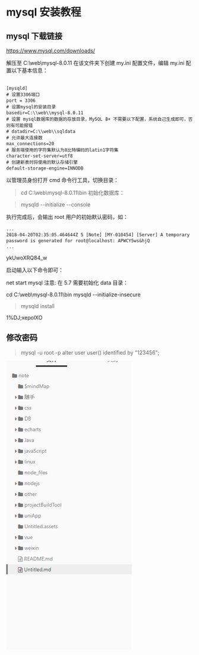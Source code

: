 
# mysql 安装教程

## mysql 下载链接

<https://www.mysql.com/downloads/>

解压至 C:\web\mysql-8.0.11  在该文件夹下创建 my.ini 配置文件，编辑 my.ini 配置以下基本信息：

```shell

[mysqld]
# 设置3306端口
port = 3306
# 设置mysql的安装目录
basedir=C:\\web\\mysql-8.0.11
# 设置 mysql数据库的数据的存放目录，MySQL 8+ 不需要以下配置，系统自己生成即可，否则有可能报错
# datadir=C:\\web\\sqldata
# 允许最大连接数
max_connections=20
# 服务端使用的字符集默认为8比特编码的latin1字符集
character-set-server=utf8
# 创建新表时将使用的默认存储引擎
default-storage-engine=INNODB

```

以管理员身份打开 cmd 命令行工具，切换目录：

> cd C:\web\mysql-8.0.11\bin
初始化数据库：

> mysqld --initialize --console

执行完成后，会输出 root 用户的初始默认密码，如：

```
...
2018-04-20T02:35:05.464644Z 5 [Note] [MY-010454] [Server] A temporary password is generated for root@localhost: APWCY5ws&hjQ
...
```

ykUwoXRQ84_w

启动输入以下命令即可：

net start mysql
注意: 在 5.7 需要初始化 data 目录：

cd C:\web\mysql-8.0.11\bin 
mysqld --initialize-insecure 

> mysqld install

 1%DJ;xepolXO

 ## 修改密码

> mysql -u root -p
 > alter user user() identified by "123456";





![1570153127139](../../node_files/1570153127139.png)